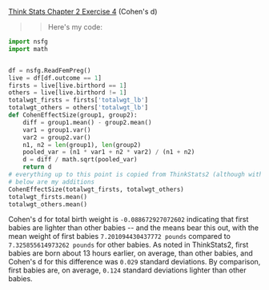 [Think Stats Chapter 2 Exercise 4](http://greenteapress.com/thinkstats2/html/thinkstats2003.html#toc24) (Cohen's d)

>> Here's my code:
```python
import nsfg
import math


df = nsfg.ReadFemPreg()
live = df[df.outcome == 1]
firsts = live[live.birthord == 1]
others = live[live.birthord != 1]
totalwgt_firsts = firsts['totalwgt_lb']
totalwgt_others = others['totalwgt_lb']
def CohenEffectSize(group1, group2):
    diff = group1.mean() - group2.mean()
    var1 = group1.var()
    var2 = group2.var()
    n1, n2 = len(group1), len(group2)
    pooled_var = (n1 * var1 + n2 * var2) / (n1 + n2)
    d = diff / math.sqrt(pooled_var)
    return d
# everything up to this point is copied from ThinkStats2 (although with some variable name mods)
# below are my additions
CohenEffectSize(totalwgt_firsts, totalwgt_others)
totalwgt_firsts.mean()
totalwgt_others.mean()
```

Cohen's d for total birth weight is `-0.088672927072602` indicating that first babies are lighter than other babies -- and the means bear this out, with the mean weight of first babies `7.201094430437772 pounds` compared to `7.325855614973262 pounds` for other babies.
As noted in ThinkStats2, first babies are born about 13 hours earlier, on average, than other babies, and Cohen's d for this difference was `0.029` standard deviations. By comparison, first babies are, on average, `0.124` standard deviations lighter than other babies.
